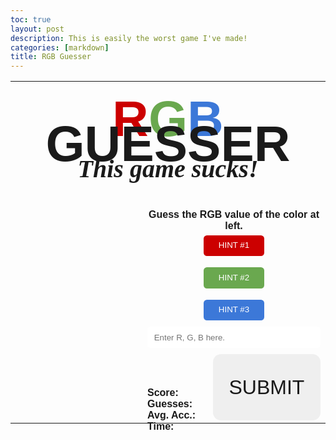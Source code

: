 ```yaml
---
toc: true
layout: post
description: This is easily the worst game I've made!
categories: [markdown]
title: RGB Guesser
---
```

<style>
    button {
        box-sizing: border-box;
        border-radius: .4em;
        border-style: none;
        color: #FFFFFF;
        cursor: pointer;
        display: inline-block;
        height: 2.5em;
        line-height: 1.25em;
        margin: 0;
        outline: none;
        padding: .5em .8em;
        position: relative;
        width: 35%;
    }

    .submit {
        height: 100%;
        width: 100%;
        font-size: 2em;
        color: #181818;
    }

    input {
        box-sizing: border-box;
        border-radius: .4em;
        border-style: none;
        display: inline-block;
        height: 2.5em;
        line-height: 1.25em;
        margin: 0;
        outline: none;
        padding: .5em .8em;
        position: relative;
        width: 100%;
    }

    button:hover {
        filter: brightness(80%);
        transition: filter 0.2s;
    }

    .mainTable {
        font-family: "gill sans", sans-serif;
        table-layout: fixed;
    }

    .titleText {
        font-size: 5em;
        line-height: .5em;
        padding-top: .5em;
        padding-bottom: .3em;
    }

    .textBox {
        text-align: center;
        border-bottom: none
    }

    .buttons {
        text-align: center;
        border-top: none;
    }

    .subtext {
        font-family: "brush script mt", cursive;
        font-size: 0.5em;
    }

    .mainDiv {
        background-color:
    }

    .colorBox {
        width: 50%;
        vertical-align: middle;
        text-align: center;
        font-size: 2.5em
    }

    .red {
        color: rgb(204, 0, 0);
    }

    .redBox {
        background-color: rgb(204, 0, 0);
    }

    .green {
        color: rgb(106, 168, 79);
    }

    .greenBox {
        background-color: rgb(106, 168, 79);
    }

    .blue {
        color: rgb(60, 120, 216);
    }

    .blueBox {
        background-color: rgb(60, 120, 216);
        }
</style>

<div class="mainDiv">
    <table class="mainTable" id="mainTable">
        <tr>
            <th class="titleText" colspan="4">
                <span class="red">R</span><span class="green">G</span><span class="blue">B</span>
                 GUESSER
                <br>
                <i class="subtext">This game sucks!</i>
            </th>
        </tr>
        <tr>
            <td class="colorBox" id="colorBox" rowspan="4" colspan="2">
                <span id="mainColorBox"></span>
                <br>
                <span id="subColorBox" style="font-size:.5em"></span>
            </td>
            <td id="textBox" class="textBox" colspan="2">
                <br>
                <b>Guess the RGB value of the color at left.</b>
                <br>
            </td>
        </tr>
        <tr>
            <td class="buttons" colspan="2">
                <button class="redBox">HINT #1</button>
                <br><br>
                <button class="greenBox">HINT #2</button>
                <br><br>
                <button class="blueBox">HINT #3</button>
                <br>
            </td>
        </tr>
        <tr style="height:3em">
            <td colspan="2">
                <input id="inputBox" placeholder="Enter R, G, B here.">
            </td>
        </tr>
        <tr style="height:7em">
            <td style="width:25%">
                <span style="position: absolute">
                    <b>Score: </b><span id="scoreText"></span>
                    <br>
                    <b>Guesses: </b><span id="guessesText"></span>
                    <br>
                    <b>Avg. Acc.: </b><span id="accText"></span>
                    <br>
                    <b>Time: </b><span id="timeText"></span>
                    <br>
                </span>
            </td> 
            <td style="width:25%; height: 0">
                <button class="submit" id="submitButton" onclick="checkColor()">SUBMIT</button>
                <!-- Comment -->
            </td>
            <!-- Buttons Row -->
        </tr>
    </table>
</div>

<script>
var colorsChecked = 0
var totalSum = 0
var rgb = [0, 0, 0]
const submit = document.getElementById('submitButton')

function random(min, max) {
    min = Math.ceil(min);
    max = Math.floor(max);
    return Math.floor(Math.random() * (max - min + 1)) + min;
}

function newRGB() {
    for (let i = 0; i < rgb.length; i++) {
        rgb[i] = Math.floor(Math.random() * (256))
    }

    newRgb = "rgb(" + rgb[0] +", " + rgb[1] + ", " + rgb[2] + ")"
    colorStyle =  document.getElementById('colorBox').style
    colorStyle.backgroundColor = newRgb
    colorStyle.borderLeft = "1px solid " + newRgb
    colorStyle.borderBottom = "1px solid " + newRgb
}

function calculateAcc(input) {
    inputList = input.split(",")
    sum = 0

    for (let i = 0; i < inputList.length; i++) {
        if (inputList[i][0] == " ") {
            guess = Number(inputList[i].slice(1))
        }

        else {
            guess = Number(inputList[i])
        }
        
        actual = rgb[i]
        colorsChecked += 1

        sum += (100 * Math.abs((guess - actual)/actual))
    }

    totalSum += sum

    return (sum / 3).toFixed(2)
}

function calculateAvgAcc() {
    return (totalSum / colorsChecked).toFixed(2)
}

function validateInput(input) {
    const format = /([$01]?[0-9]?[0-9]|2[0-4][0-9]|25[0-5]),\s?([$01]?[0-9]?[0-9]|2[0-4][0-9]|25[0-5]),\s?([$01]?[0-9]?[0-9]|2[0-4][0-9]|25[0-5])$/

    return format.test(input)
}

function checkColor() {
    input = document.getElementById('inputBox').value

    if (!validateInput(input)) {
        return alert("Invalid input: Please enter in the following format\n255, 255, 255")
    }
    
    document.getElementById('mainColorBox').innerHTML = "<b>The correct color was:</b><br>" + newRgb
    document.getElementById('subColorBox').innerHTML = "<b>Accuracy: </b>" + calculateAcc(input) + "<br><b>Time taken: </b>"
    document.getElementById('accText').innerHTML = calculateAvgAcc()
    submit.innerHTML = "NEXT"
    submit.onclick = function() { next() }
}

function next() {
    submit.innerHTML = "SUBMIT"
    submit.onclick = function() { checkColor() }
    document.getElementById('mainColorBox').innerHTML = ""
    document.getElementById('subColorBox').innerHTML = ""
    document.getElementById('inputBox').value = ""
    
    newRGB()
}

newRGB()
</script>